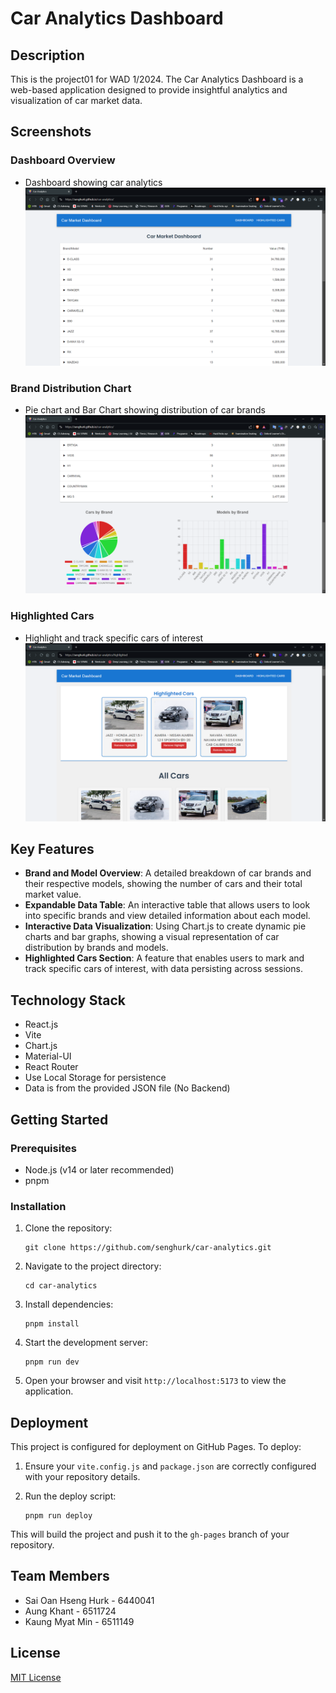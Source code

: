 # Car Analytics Dashboard

## Description

This is the project01 for WAD 1/2024. The Car Analytics Dashboard is a web-based application designed to provide insightful analytics and visualization of car market data.

## Screenshots

### Dashboard Overview
- Dashboard showing car analytics
![Dashboard Overview](screenshots/dashboard1.png "Dashboard showing car analytics")

### Brand Distribution Chart
- Pie chart and Bar Chart showing distribution of car brands
![Brand Distribution](screenshots/dashboard2.png "Pie chart and Bar Chart showing distribution of car brands")

### Highlighted Cars
- Highlight and track specific cars of interest
![Model Comparison](screenshots/Highlightedcars.png "Highlight and track specific cars of interest")

## Key Features

- **Brand and Model Overview**: A detailed breakdown of car brands and their respective models, showing the number of cars and their total market value.
- **Expandable Data Table**: An interactive table that allows users to look into specific brands and view detailed information about each model.
- **Interactive Data Visualization**: Using Chart.js to create dynamic pie charts and bar graphs, showing a visual representation of car distribution by brands and models.
- **Highlighted Cars Section**: A feature that enables users to mark and track specific cars of interest, with data persisting across sessions.

## Technology Stack

- React.js
- Vite
- Chart.js
- Material-UI
- React Router
- Use Local Storage for persistence
- Data is from the provided JSON file (No Backend)


## Getting Started

### Prerequisites

- Node.js (v14 or later recommended)
- pnpm

### Installation

1. Clone the repository:
   ```
   git clone https://github.com/senghurk/car-analytics.git
   ```

2. Navigate to the project directory:
   ```
   cd car-analytics
   ```

3. Install dependencies:
   ```
   pnpm install
   ```

4. Start the development server:
   ```
   pnpm run dev
   ```

5. Open your browser and visit `http://localhost:5173` to view the application.

## Deployment

This project is configured for deployment on GitHub Pages. To deploy:

1. Ensure your `vite.config.js` and `package.json` are correctly configured with your repository details.

2. Run the deploy script:
   ```
   pnpm run deploy
   ```

This will build the project and push it to the `gh-pages` branch of your repository.

## Team Members

- Sai Oan Hseng Hurk - 6440041
- Aung Khant         - 6511724 
- Kaung Myat Min     - 6511149 
 

## License

[MIT License](LICENSE)